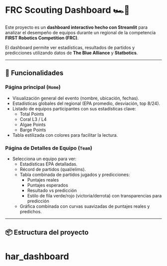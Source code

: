 # FRC Scouting Dashboard 🏎️🤖

Este proyecto es un **dashboard interactivo hecho con Streamlit** para analizar el desempeño de equipos durante un regional de la competencia **FIRST Robotics Competition (FRC)**.

El dashboard permite ver estadísticas, resultados de partidos y predicciones utilizando datos de **The Blue Alliance** y **Statbotics**.

---

## 🔧 Funcionalidades

### Página principal (`Home`)
- Visualización general del evento (nombre, ubicación, fechas).
- Estadísticas globales del regional (EPA promedio, desviación, top 8/24).
- Listado de equipos participantes con sus estadísticas clave:
  - Total Points
  - Coral L3 / L4
  - Algae Points
  - Barge Points
- Tabla estilizada con colores para facilitar la lectura.

### Página de Detalles de Equipo (`Team`)
- Selecciona un equipo para ver:
  - Estadísticas EPA detalladas.
  - Récord de partidos (qual/elims).
  - Tabla combinada de partidos jugados y predicciones:
    - Puntajes reales
    - Puntajes esperados
    - Resultado vs predicción
    - Estilo de fila verde/rojo (victoria/derrota) con transparencias para predicción
  - Gráfica combinada con curvas suavizadas de puntajes reales y predichos.

---

## 📦 Estructura del proyecto

# har_dashboard

